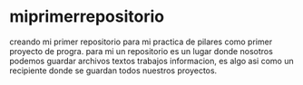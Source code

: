 # miprimerrepositorio
creando  mi primer repositorio para mi practica de pilares como primer proyecto de progra.
para mi un repositorio es  un lugar donde  nosotros podemos guardar archivos textos trabajos 
informacion, es algo asi como un recipiente donde se guardan  todos  nuestros proyectos.
